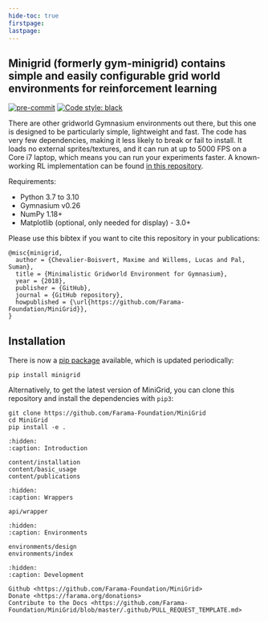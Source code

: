 ```yaml
---
hide-toc: true
firstpage:
lastpage:
---
```

## Minigrid (formerly gym-minigrid) contains simple and easily configurable grid world environments for reinforcement learning

[![pre-commit](https://img.shields.io/badge/pre--commit-enabled-brightgreen?logo=pre-commit&logoColor=white)](https://pre-commit.com/) 
[![Code style: black](https://img.shields.io/badge/code%20style-black-000000.svg)](https://github.com/psf/black)

There are other gridworld Gymnasium environments out there, but this one is
designed to be particularly simple, lightweight and fast. The code has very few
dependencies, making it less likely to break or fail to install. It loads no
external sprites/textures, and it can run at up to 5000 FPS on a Core i7
laptop, which means you can run your experiments faster. A known-working RL
implementation can be found [in this repository](https://github.com/lcswillems/torch-rl).

Requirements:
- Python 3.7 to 3.10
- Gymnasium v0.26
- NumPy 1.18+
- Matplotlib (optional, only needed for display) - 3.0+

Please use this bibtex if you want to cite this repository in your publications:

```
@misc{minigrid,
  author = {Chevalier-Boisvert, Maxime and Willems, Lucas and Pal, Suman},
  title = {Minimalistic Gridworld Environment for Gymnasium},
  year = {2018},
  publisher = {GitHub},
  journal = {GitHub repository},
  howpublished = {\url{https://github.com/Farama-Foundation/MiniGrid}},
}
```


## Installation

There is now a [pip package](https://pypi.org/project/minigrid/) available, which is updated periodically:

```
pip install minigrid
```

Alternatively, to get the latest version of MiniGrid, you can clone this repository and install the dependencies with `pip3`:

```
git clone https://github.com/Farama-Foundation/MiniGrid
cd MiniGrid
pip install -e .
```

```{toctree}
:hidden:
:caption: Introduction

content/installation
content/basic_usage
content/publications
```

```{toctree}
:hidden:
:caption: Wrappers

api/wrapper
```


```{toctree}
:hidden:
:caption: Environments

environments/design
environments/index
```

```{toctree}
:hidden:
:caption: Development

Github <https://github.com/Farama-Foundation/MiniGrid>
Donate <https://farama.org/donations>
Contribute to the Docs <https://github.com/Farama-Foundation/MiniGrid/blob/master/.github/PULL_REQUEST_TEMPLATE.md>
```

